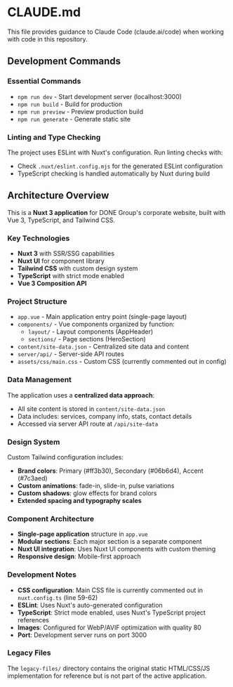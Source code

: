 # CLAUDE.md

This file provides guidance to Claude Code (claude.ai/code) when working with code in this repository.

## Development Commands

### Essential Commands
- `npm run dev` - Start development server (localhost:3000)
- `npm run build` - Build for production
- `npm run preview` - Preview production build
- `npm run generate` - Generate static site

### Linting and Type Checking
The project uses ESLint with Nuxt's configuration. Run linting checks with:
- Check `.nuxt/eslint.config.mjs` for the generated ESLint configuration
- TypeScript checking is handled automatically by Nuxt during build

## Architecture Overview

This is a **Nuxt 3 application** for DONE Group's corporate website, built with Vue 3, TypeScript, and Tailwind CSS.

### Key Technologies
- **Nuxt 3** with SSR/SSG capabilities
- **Nuxt UI** for component library
- **Tailwind CSS** with custom design system
- **TypeScript** with strict mode enabled
- **Vue 3 Composition API**

### Project Structure
- `app.vue` - Main application entry point (single-page layout)
- `components/` - Vue components organized by function:
  - `layout/` - Layout components (AppHeader)
  - `sections/` - Page sections (HeroSection)
- `content/site-data.json` - Centralized site data and content
- `server/api/` - Server-side API routes
- `assets/css/main.css` - Custom CSS (currently commented out in config)

### Data Management
The application uses a **centralized data approach**:
- All site content is stored in `content/site-data.json`
- Data includes: services, company info, stats, contact details
- Accessed via server API route at `/api/site-data`

### Design System
Custom Tailwind configuration includes:
- **Brand colors**: Primary (#ff3b30), Secondary (#06b6d4), Accent (#7c3aed)
- **Custom animations**: fade-in, slide-in, pulse variations
- **Custom shadows**: glow effects for brand colors
- **Extended spacing and typography scales**

### Component Architecture
- **Single-page application** structure in `app.vue`
- **Modular sections**: Each major section is a separate component
- **Nuxt UI integration**: Uses Nuxt UI components with custom theming
- **Responsive design**: Mobile-first approach

### Development Notes
- **CSS configuration**: Main CSS file is currently commented out in `nuxt.config.ts` (line 59-62)
- **ESLint**: Uses Nuxt's auto-generated configuration
- **TypeScript**: Strict mode enabled, uses Nuxt's TypeScript project references
- **Images**: Configured for WebP/AVIF optimization with quality 80
- **Port**: Development server runs on port 3000

### Legacy Files
The `legacy-files/` directory contains the original static HTML/CSS/JS implementation for reference but is not part of the active application.